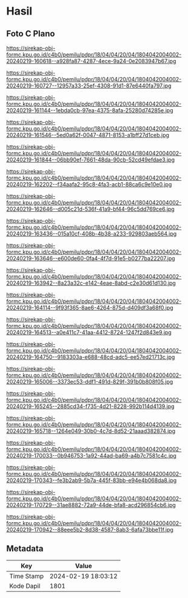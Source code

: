 # Hasil

## Foto C Plano

https://sirekap-obj-formc.kpu.go.id/c4b0/pemilu/pdpr/18/04/04/20/04/1804042004002-20240219-160618--a928fa87-4287-4ece-9a24-0e2083947b67.jpg

https://sirekap-obj-formc.kpu.go.id/c4b0/pemilu/pdpr/18/04/04/20/04/1804042004002-20240219-160727--12957a33-25ef-4308-91d1-87e6440fa797.jpg

https://sirekap-obj-formc.kpu.go.id/c4b0/pemilu/pdpr/18/04/04/20/04/1804042004002-20240219-161144--1ebda0cb-97ea-4375-8afa-25280d74285e.jpg

https://sirekap-obj-formc.kpu.go.id/c4b0/pemilu/pdpr/18/04/04/20/04/1804042004002-20240219-161546--5ed0a62f-0047-4871-8153-a1bff27d1ceb.jpg

https://sirekap-obj-formc.kpu.go.id/c4b0/pemilu/pdpr/18/04/04/20/04/1804042004002-20240219-161844--06bb90ef-7661-48da-90cb-52cd49efdae3.jpg

https://sirekap-obj-formc.kpu.go.id/c4b0/pemilu/pdpr/18/04/04/20/04/1804042004002-20240219-162202--f34aafa2-95c8-4fa3-acb1-88ca6c9e10e0.jpg

https://sirekap-obj-formc.kpu.go.id/c4b0/pemilu/pdpr/18/04/04/20/04/1804042004002-20240219-162646--d005c21d-536f-41a9-bf44-96c5dd769ce6.jpg

https://sirekap-obj-formc.kpu.go.id/c4b0/pemilu/pdpr/18/04/04/20/04/1804042004002-20240219-163436--015a10cf-408b-4b38-a233-929803aeb564.jpg

https://sirekap-obj-formc.kpu.go.id/c4b0/pemilu/pdpr/18/04/04/20/04/1804042004002-20240219-163646--e600de60-0fa4-4f7d-91e5-b0277ba22207.jpg

https://sirekap-obj-formc.kpu.go.id/c4b0/pemilu/pdpr/18/04/04/20/04/1804042004002-20240219-163942--8a23a32c-e142-4eae-8abd-c2e30d61d130.jpg

https://sirekap-obj-formc.kpu.go.id/c4b0/pemilu/pdpr/18/04/04/20/04/1804042004002-20240219-164114--9f93f365-8ae6-4264-875d-d409df3a68f0.jpg

https://sirekap-obj-formc.kpu.go.id/c4b0/pemilu/pdpr/18/04/04/20/04/1804042004002-20240219-164513--a0e411c7-41aa-4412-8724-1247f2d843e9.jpg

https://sirekap-obj-formc.kpu.go.id/c4b0/pemilu/pdpr/18/04/04/20/04/1804042004002-20240219-164750--9183303a-e688-48cd-adc5-ee57ed21713c.jpg

https://sirekap-obj-formc.kpu.go.id/c4b0/pemilu/pdpr/18/04/04/20/04/1804042004002-20240219-165006--3373ec53-ddf1-491d-829f-391b0b808f05.jpg

https://sirekap-obj-formc.kpu.go.id/c4b0/pemilu/pdpr/18/04/04/20/04/1804042004002-20240219-165245--2885cd34-f735-4d21-8228-992b114d4139.jpg

https://sirekap-obj-formc.kpu.go.id/c4b0/pemilu/pdpr/18/04/04/20/04/1804042004002-20240219-165718--1264e049-30b0-4c7d-8d52-21aaad382874.jpg

https://sirekap-obj-formc.kpu.go.id/c4b0/pemilu/pdpr/18/04/04/20/04/1804042004002-20240219-170033--0b946753-1a92-44ad-ba69-a4b7c7581c4c.jpg

https://sirekap-obj-formc.kpu.go.id/c4b0/pemilu/pdpr/18/04/04/20/04/1804042004002-20240219-170343--fe3b2ab9-5b7a-445f-83bb-e94e4b068da8.jpg

https://sirekap-obj-formc.kpu.go.id/c4b0/pemilu/pdpr/18/04/04/20/04/1804042004002-20240219-170729--31ae8882-72a9-44de-bfa8-acd296854cb6.jpg

https://sirekap-obj-formc.kpu.go.id/c4b0/pemilu/pdpr/18/04/04/20/04/1804042004002-20240219-170942--88eee5b2-8d38-4587-8ab3-6afa73bbe11f.jpg


## Metadata

| Key        | Value               |
| ---------- | ------------------- |
| Time Stamp | 2024-02-19 18:03:12 |
| Kode Dapil | 1801                |



